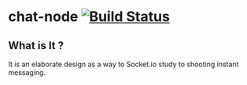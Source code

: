 # chat-node [![Build Status](https://travis-ci.org/1fabiopereira/chat-node.svg?branch=master)](https://travis-ci.org/1fabiopereira/chat-node)
## What is It ?
  It is an elaborate design as a way to Socket.io study to shooting instant messaging.
